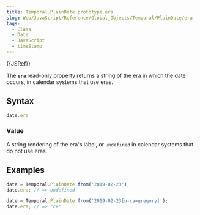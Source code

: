 ```yaml
---
title: Temporal.PlainDate.prototype.era
slug: Web/JavaScript/Reference/Global_Objects/Temporal/PlainDate/era
tags:
  - Class
  - Date
  - JavaScript
  - timeStamp
---
```

{{JSRef}}

<p class="summary"><span class="seoSummary">The <strong><code>era</code></strong> read-only property returns a string of the era in which the date occurs, in calendar systems that use eras.</span></p>

## Syntax

```js
date.era
```

### Value

A string rendering of the era's label, or `undefined` in calendar systems that
do not use eras.

## Examples

```js
date = Temporal.PlainDate.from('2019-02-23');
date.era; // => undefined

date = Temporal.PlainDate.from('2019-02-23[u-ca=gregory]');
date.era; // => "ce"
```

